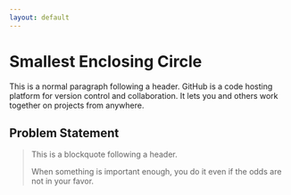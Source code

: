 ```yaml
---
layout: default
---
```


# [](#header)Smallest Enclosing Circle

This is a normal paragraph following a header. GitHub is a code hosting platform for version control and collaboration. It lets you and others work together on projects from anywhere.

## [](#header-2)Problem Statement

> This is a blockquote following a header.
>
> When something is important enough, you do it even if the odds are not in your favor.

